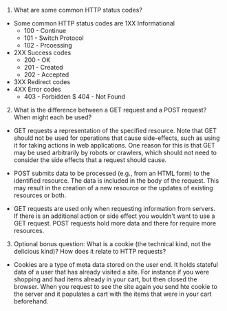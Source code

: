 1. What are some common HTTP status codes?
* Some common HTTP status codes are 1XX Informational
	* 100 - Continue
	* 101 - Switch Protocol
	* 102 - Prcoessing
* 2XX Success codes
	* 200 - OK
	* 201 - Created
	* 202 - Accepted
* 3XX Redirect codes
* 4XX Error codes
	* 403 - Forbidden
	$ 404 - Not Found
2. What is the difference between a GET request and a POST request? When might each be used?
* GET requests a representation of the specified resource. Note that GET should not be used for operations that cause side-effects, such as using it for taking actions in web applications. One reason for this is that GET may be used arbitrarily by robots or crawlers, which should not need to consider the side effects that a request should cause.
* POST submits data to be processed (e.g., from an HTML form) to the identified resource. The data is included in the body of the request. This may result in the creation of a new resource or the updates of existing resources or both.

* GET requests are used only when requesting information from servers. If there is an additional action or side effect you wouldn't want to use a GET request. POST requests hold more data and there for require more resources. 

3. Optional bonus question: What is a cookie (the technical kind, not the delicious kind)? How does it relate to HTTP requests?
* Cookies are a type of meta data stored on the user end. It holds stateful data of a user that has already visited a site. For instance if you were shopping and had items already in your cart, but then closed the browser. When you request to see the site again you send hte cookie to the server and it populates a cart with the items that were in your cart beforehand.